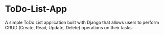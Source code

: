# ToDo-List-App

A simple ToDo List application built with Django that allows users to perform CRUD (Create, Read, Update, Delete) operations on their tasks.

